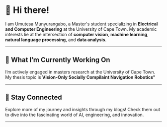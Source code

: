 
# 👋 Hi there! 

I am Umutesa Munyurangabo, a Master's student specializing in **Electrical and Computer Engineering** at the University of Cape Town. My academic interests lie at the intersection of **computer vision**, **machine learning**, **natural language processing**, and **data analysis**.

---

## 🔭 What I’m Currently Working On  
I’m actively engaged in masters research at the University of Cape Town. My thesis topic is **Vision-Only Socially Compilaint Navigation Robotics"**

---

## 💬 Stay Connected  
Explore more of my journey and insights through my blogs! Check them out to dive into the fascinating world of AI, engineering, and innovation.

---
